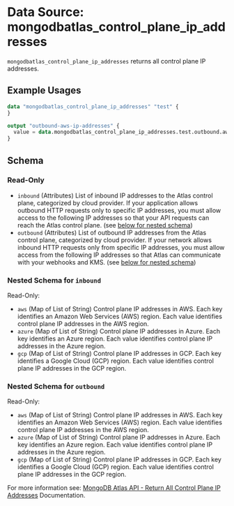 # Data Source: mongodbatlas_control_plane_ip_addresses

`mongodbatlas_control_plane_ip_addresses` returns all control plane IP addresses.

## Example Usages
```terraform
data "mongodbatlas_control_plane_ip_addresses" "test" {
}

output "outbound-aws-ip-addresses" {
  value = data.mongodbatlas_control_plane_ip_addresses.test.outbound.aws
}
```

<!-- schema generated by tfplugindocs -->
## Schema

### Read-Only

- `inbound` (Attributes) List of inbound IP addresses to the Atlas control plane, categorized by cloud provider. If your application allows outbound HTTP requests only to specific IP addresses, you must allow access to the following IP addresses so that your API requests can reach the Atlas control plane. (see [below for nested schema](#nestedatt--inbound))
- `outbound` (Attributes) List of outbound IP addresses from the Atlas control plane, categorized by cloud provider. If your network allows inbound HTTP requests only from specific IP addresses, you must allow access from the following IP addresses so that Atlas can communicate with your webhooks and KMS. (see [below for nested schema](#nestedatt--outbound))

<a id="nestedatt--inbound"></a>
### Nested Schema for `inbound`

Read-Only:

- `aws` (Map of List of String) Control plane IP addresses in AWS. Each key identifies an Amazon Web Services (AWS) region. Each value identifies control plane IP addresses in the AWS region.
- `azure` (Map of List of String) Control plane IP addresses in Azure. Each key identifies an Azure region. Each value identifies control plane IP addresses in the Azure region.
- `gcp` (Map of List of String) Control plane IP addresses in GCP. Each key identifies a Google Cloud (GCP) region. Each value identifies control plane IP addresses in the GCP region.


<a id="nestedatt--outbound"></a>
### Nested Schema for `outbound`

Read-Only:

- `aws` (Map of List of String) Control plane IP addresses in AWS. Each key identifies an Amazon Web Services (AWS) region. Each value identifies control plane IP addresses in the AWS region.
- `azure` (Map of List of String) Control plane IP addresses in Azure. Each key identifies an Azure region. Each value identifies control plane IP addresses in the Azure region.
- `gcp` (Map of List of String) Control plane IP addresses in GCP. Each key identifies a Google Cloud (GCP) region. Each value identifies control plane IP addresses in the GCP region.

For more information see: [MongoDB Atlas API - Return All Control Plane IP Addresses](https://www.mongodb.com/docs/atlas/reference/api-resources-spec/v2/#tag/Root/operation/returnAllControlPlaneIPAddresses) Documentation.
